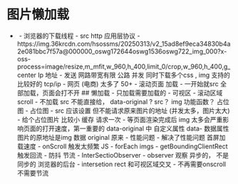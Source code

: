 # 图片懒加载
 
 - <img src="">
   - 浏览器的下载线程
   - src http 应用层协议
   -  https://img.36krcdn.com/hsossms/20250313/v2_15ad8ef9eca34830b4a2e081bbc7f57a@000000_oswg172644oswg1536oswg722_img_000?x-oss-process=image/resize,m_mfit,w_960,h_400,limit_0/crop,w_960,h_400,g_center
      Ip 地址 
    - 发送 网路带宽有限 公路
      并发 同时下载多个css , img 支持的比较好的 
      tcp/ip 
      - 网页 (电商) 太多了 50+
      - 滚动页面 加载
      - 一开始就src 全部加载，页面会打不开 
      ## 懒加载
        - 只加载需要加载的 
          - 可视区 
          - 滚动区域 scroll
          - 不加载
          src 不能直接给， data-original ?
          src？ img 功能函数？ 占位图
        - 占位图
           - src 应该设置 但不能请求原来图片的地址 (并发太多，图片太大)
           - 给个占位图片 比较小
             缓存 请求一次 
        - 等页面渲染完成后
           img 太多会严重影响页面的打开速度，第一重要的 
           data-original 中
           自定义属性 data- 数据属性
           图片的原地址是img 数据
           original 原来
           - 性能问题
            - 解决了性能问题 首屏加载速度 
            - onScroll 触发太频繁  JS 
            - forEach imgs 
            - getBoundingClientRect 触发回流
           - 防抖 节流 
           - InterSectioObserver
            - observer 观察 异步的， 不是同步的 浏览器的后台
            - intersetion rect 和可视区域交叉
            - 不再需要onscroll 不需要节流 